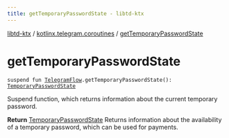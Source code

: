 ```yaml
---
title: getTemporaryPasswordState - libtd-ktx
---
```


[libtd-ktx](../index.html) / [kotlinx.telegram.coroutines](index.html) / [getTemporaryPasswordState](./get-temporary-password-state.html)

# getTemporaryPasswordState

`suspend fun `[`TelegramFlow`](../kotlinx.telegram.core/-telegram-flow/index.html)`.getTemporaryPasswordState(): `[`TemporaryPasswordState`](https://tdlibx.github.io/td/docs/org/drinkless/td/libcore/telegram/TdApi.TemporaryPasswordState.html)

Suspend function, which returns information about the current temporary password.

**Return**
[TemporaryPasswordState](https://tdlibx.github.io/td/docs/org/drinkless/td/libcore/telegram/TdApi.TemporaryPasswordState.html) Returns information about the availability of a temporary
password, which can be used for payments.


